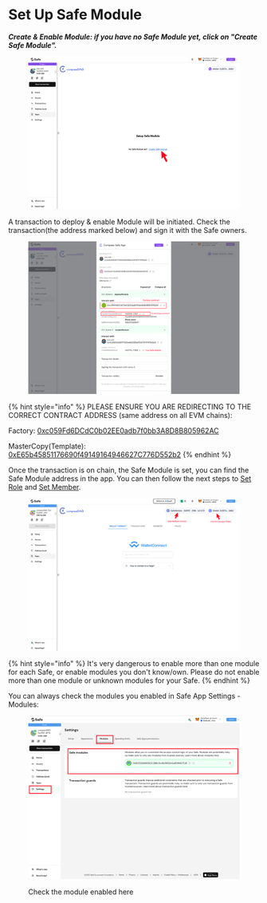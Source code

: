 # Set Up Safe Module

_**Create & Enable Module: if you have no Safe Module yet, click on "Create Safe Module".**_

<figure><img src="../../.gitbook/assets/image (3).png" alt=""><figcaption></figcaption></figure>

A transaction to deploy & enable Module will be initiated. Check the transaction(the address marked below) and sign it with the Safe owners.&#x20;

<figure><img src="../../.gitbook/assets/image (4).png" alt=""><figcaption></figcaption></figure>

{% hint style="info" %}
PLEASE ENSURE YOU ARE REDIRECTING TO THE CORRECT CONTRACT ADDRESS (same address on all EVM chains):

Factory: [0xc059Fd6DCdC0b02EE0adb7f0bb3A8D8B805962AC](https://etherscan.io/address/0xc059fd6dcdc0b02ee0adb7f0bb3a8d8b805962ac)

MasterCopy(Template):  [0xE65b45851176690f49149164946627C776D552b2](https://etherscan.io/address/0xe65b45851176690f49149164946627c776d552b2)
{% endhint %}

Once the transaction is on chain, the Safe Module is set, you can find the Safe Module address in the app. You can then follow the next steps to [Set Role](set-role.md) and [Set Member](set-member.md).

<figure><img src="../../.gitbook/assets/image.png" alt=""><figcaption></figcaption></figure>

{% hint style="info" %}
It's very dangerous to enable more than one module for each Safe, or enable modules you don't know/own. Please do not enable more than one module or unknown modules for your Safe.
{% endhint %}

You can always check the modules you enabled in Safe App Settings - Modules:

<figure><img src="../../.gitbook/assets/image (1) (3).png" alt=""><figcaption><p>Check the module enabled here</p></figcaption></figure>
